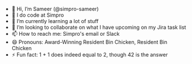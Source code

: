 - 👋 Hi, I’m Sameer (@simpro-sameer)
- 👀 I do code at Simpro
- 🌱 I’m currently learning a lot of stuff
- 💞️ I’m looking to collaborate on what I have upcoming on my Jira task list
- 📫 How to reach me: Simpro's email or Slack
- 😄 Pronouns: Award-Winning Resident Bin Chicken, Resident Bin Chicken
- ⚡ Fun fact: 1 + 1 does indeed equal to 2, though 42 is the answer

<!---
simpro-sameer/simpro-sameer is a ✨ special ✨ repository because its `README.md` (this file) appears on your GitHub profile.
You can click the Preview link to take a look at your changes.
--->
